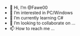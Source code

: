 - 👋 Hi, I’m @Fawe00
- 👀 I’m interested in PC/Windows
- 🌱 I’m currently learning C#
- 💞️ I’m looking to collaborate on ...
- 📫 How to reach me ...

<!---
Fawe00/Fawe00 is a ✨ special ✨ repository because its `README.md` (this file) appears on your GitHub profile.
You can click the Preview link to take a look at your changes.
--->
